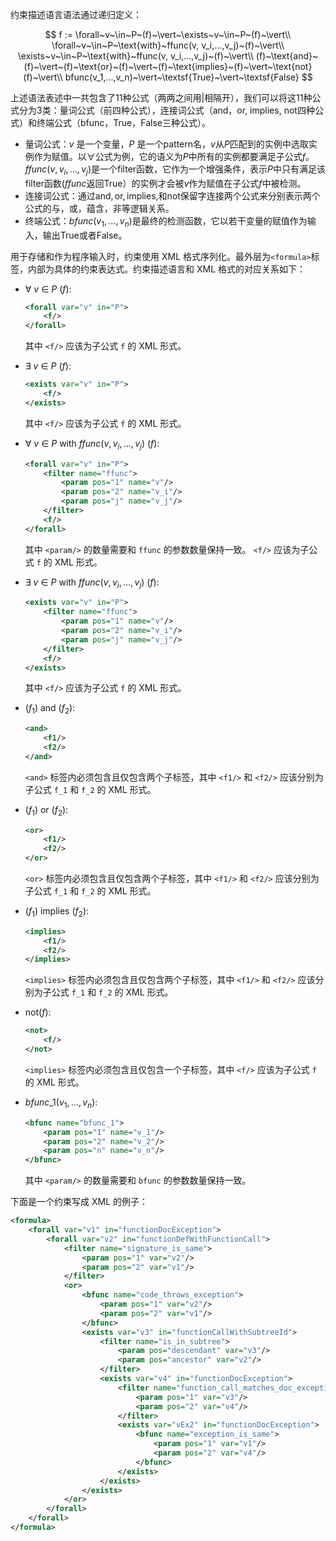 约束描述语言语法通过递归定义：

$$ f := \forall~v~\in~P~(f)~\vert~\exists~v~\in~P~(f)~\vert\\
\forall~v~\in~P~\text{with}~ffunc(v, v_i,...,v_j)~(f)~\vert\\
\exists~v~\in~P~\text{with}~ffunc(v, v_i,...,v_j)~(f)~\vert\\
(f)~\text{and}~(f)~\vert~(f)~\text{or}~(f)~\vert~(f)~\text{implies}~(f)~\vert~\text{not}(f)~\vert\\
bfunc(v_1,...,v_n)~\vert~\textsf{True}~\vert~\textsf{False} $$

上述语法表述中一共包含了11种公式（两两之间用$\vert$相隔开），我们可以将这11种公式分为3类：量词公式（前四种公式），连接词公式（and，or, implies, not四种公式）和终端公式（bfunc，True，False三种公式）。

+ 量词公式：$v$ 是一个变量，$P$ 是一个pattern名，$v$从$P$匹配到的实例中选取实例作为赋值。以$\forall$公式为例，它的语义为$P$中所有的实例都要满足子公式$f$。$ffunc(v,v_i,...,v_j)$是一个filter函数，它作为一个增强条件，表示$P$中只有满足该filter函数($ffunc$返回True）的实例才会被$v$作为赋值在子公式$f$中被检测。
+ 连接词公式：通过$\text{and}, \text{or}, \text{implies},$和$\text{not}$保留字连接两个公式来分别表示两个公式的与，或，蕴含，非等逻辑关系。
+ 终端公式：$bfunc(v_1,...,v_n)$是最终的检测函数，它以若干变量的赋值作为输入，输出True或者False。

用于存储和作为程序输入时，约束使用 XML 格式序列化。最外层为`<formula>`标签，内部为具体的约束表达式。约束描述语言和 XML 格式的对应关系如下：

- $\forall~v~\in~P~(f)$:
    ```xml
    <forall var="v" in="P">
        <f/>
    </forall>
    ```

    其中 `<f/>` 应该为子公式 `f` 的 XML 形式。

- $\exists~v~\in~P~(f)$:
    ```xml
    <exists var="v" in="P">
        <f/>
    </exists>
    ```

    其中 `<f/>` 应该为子公式 `f` 的 XML 形式。

- $\forall~v~\in~P~\text{with}~ffunc(v, v_i,...,v_j)~(f)$:
    ```xml
    <forall var="v" in="P">
        <filter name="ffunc">
            <param pos="1" name="v"/>
            <param pos="2" name="v_i"/>
            <param pos="j" name="v_j"/>
        </filter>
        <f/>
    </forall>
    ```

    其中 `<param/>` 的数量需要和 `ffunc` 的参数数量保持一致。 `<f/>` 应该为子公式 `f` 的 XML 形式。

- $\exists~v~\in~P~\text{with}~ffunc(v, v_i,...,v_j)~(f)$:
    ```xml
    <exists var="v" in="P">
        <filter name="ffunc">
            <param pos="1" name="v"/>
            <param pos="2" name="v_i"/>
            <param pos="j" name="v_j"/>
        </filter>
        <f/>
    </exists>
    ```

    其中 `<f/>` 应该为子公式 `f` 的 XML 形式。

- $(f_1)~\text{and}~(f_2)$:
    ```xml
    <and>
        <f1/>
        <f2/>
    </and>
    ```

    `<and>` 标签内必须包含且仅包含两个子标签，其中 `<f1/>` 和 `<f2/>` 应该分别为子公式 `f_1` 和 `f_2` 的 XML 形式。

- $(f_1)~\text{or}~(f_2)$:
    ```xml
    <or>
        <f1/>
        <f2/>
    </or>
    ```

    `<or>` 标签内必须包含且仅包含两个子标签，其中 `<f1/>` 和 `<f2/>` 应该分别为子公式 `f_1` 和 `f_2` 的 XML 形式。

- $(f_1)~\text{implies}~(f_2)$:
    ```xml
    <implies>
        <f1/>
        <f2/>
    </implies>
    ```

    `<implies>` 标签内必须包含且仅包含两个子标签，其中 `<f1/>` 和 `<f2/>` 应该分别为子公式 `f_1` 和 `f_2` 的 XML 形式。

- $\text{not}(f)$:
    ```xml
    <not>
        <f/>
    </not>
    ```

    `<implies>` 标签内必须包含且仅包含一个子标签，其中 `<f/>` 应该为子公式 `f` 的 XML 形式。

- $bfunc\_1(v_1,...,v_n)$:
    ```xml
    <bfunc name="bfunc_1">
        <param pos="1" name="v_1"/>
        <param pos="2" name="v_2"/>
        <param pos="n" name="v_n"/>
    </bfunc>
    ```

    其中 `<param/>` 的数量需要和 `bfunc` 的参数数量保持一致。

下面是一个约束写成 XML 的例子：

```xml
<formula>
    <forall var="v1" in="functionDocException">
        <forall var="v2" in="functionDefWithFunctionCall">
            <filter name="signature_is_same">
                <param pos="1" var="v2"/>
                <param pos="2" var="v1"/>
            </filter>
            <or>
                <bfunc name="code_throws_exception">
                    <param pos="1" var="v2"/>
                    <param pos="2" var="v1"/>
                </bfunc>
                <exists var="v3" in="functionCallWithSubtreeId">
                    <filter name="is_in_subtree">
                        <param pos="descendant" var="v3"/>
                        <param pos="ancestor" var="v2"/>
                    </filter>
                    <exists var="v4" in="functionDocException">
                        <filter name="function_call_matches_doc_exception">
                            <param pos="1" var="v3"/>
                            <param pos="2" var="v4"/>
                        </filter>
                        <exists var="vEx2" in="functionDocException">
                            <bfunc name="exception_is_same">
                                <param pos="1" var="v1"/>
                                <param pos="2" var="v4"/>
                            </bfunc>
                        </exists>
                    </exists>
                </exists>
            </or>
        </forall>
    </forall>
</formula>
```